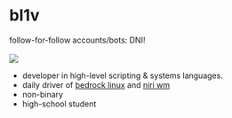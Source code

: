 # bl1v
follow-for-follow accounts/bots: DNI!   
&nbsp;   
<img src="https://www.icegif.com/wp-content/uploads/2022/01/icegif-254.gif">   
   
- developer in high-level scripting & systems languages.   
- daily driver of [bedrock linux](https://bedrocklinux.org) and [niri wm](https://github.com/YaLTeR/niri)
- non-binary
- high-school student
